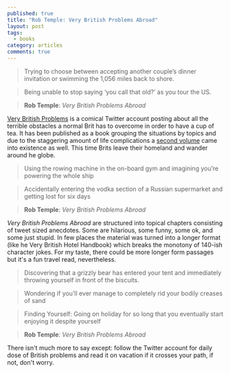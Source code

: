```yaml
---
published: true
title: "Rob Temple: Very British Problems Abroad"
layout: post
tags:
  - books
category: articles
comments: true
---
```


> Trying to choose between accepting another couple’s dinner invitation or swimming the 1,056 miles back to shore.

> Being unable to stop saying ‘you call that old?’ as you tour the US.

> **Rob Temple**: *Very British Problems Abroad*

[Very British Problems](https://twitter.com/SoVeryBritish) is a comical Twitter account posting about all the terrible obstacles a normal Brit has to overcome in order to have a cup of tea. It has been published as a book grouping the situations by topics and due to the staggering amount of life complications a [second volume](https://www.goodreads.com/book/show/25758341-very-british-problems-abroad) came into existence as well. This time Brits leave their homeland and wander around he globe.

> Using the rowing machine in the on-board gym and imagining you’re powering the whole ship

> Accidentally entering the vodka section of a Russian supermarket and getting lost for six days

> **Rob Temple**: *Very British Problems Abroad*

*Very British Problems Abroad* are structured into topical chapters consisting of tweet sized anecdotes. Some are hilarious, some funny, some ok, and some just stupid. In few places the material was turned into a longer format (like he Very British Hotel Handbook) which breaks the monotony of 140-ish character jokes. For my taste, there could be more longer form passages but it's a fun travel read, nevertheless.

> Discovering that a grizzly bear has entered your tent and immediately throwing yourself in front of the biscuits.

> Wondering if you’ll ever manage to completely rid your bodily creases of sand

> Finding Yourself: Going on holiday for so long that you eventually start enjoying it despite yourself

> **Rob Temple**: *Very British Problems Abroad*

There isn't much more to say except: follow the Twitter account for daily dose of British problems and read it on vacation if it crosses your path, if not, don't worry.